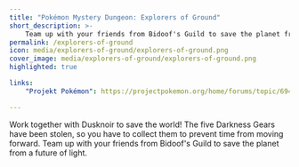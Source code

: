 ```yaml
---
title: "Pokémon Mystery Dungeon: Explorers of Ground"
short_description: >-
    Team up with your friends from Bidoof's Guild to save the planet from a future of light
permalink: /explorers-of-ground
icon: media/explorers-of-ground/explorers-of-ground.png
cover_image: media/explorers-of-ground/explorers-of-ground.png
highlighted: true

links: 
    "Projekt Pokémon": https://projectpokemon.org/home/forums/topic/69420-explorers-of-ground/

---
```


Work together with Dusknoir to save the world! The five Darkness Gears have been stolen, so you have to collect them to prevent time from moving forward. Team up with your friends from Bidoof's Guild to save the planet from a future of light.
